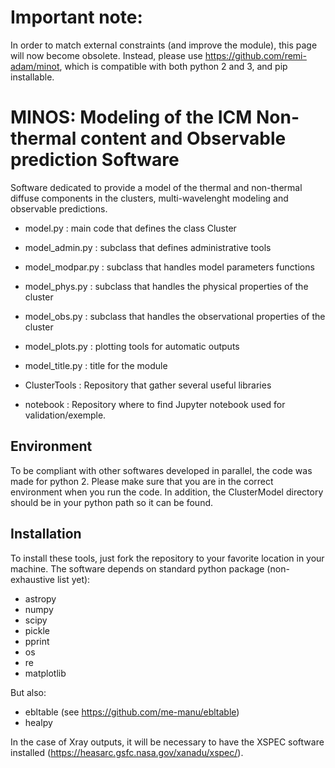 # Important note:
In order to match external constraints (and improve the module), this page will now become obsolete. Instead, please use https://github.com/remi-adam/minot, which is compatible with both python 2 and 3, and pip installable.


# MINOS: Modeling of the ICM Non-thermal content and Observable prediction Software
Software dedicated to provide a model of the thermal and non-thermal diffuse components in the clusters, multi-wavelenght modeling and observable predictions.
                                                            
- model.py : 
	main code that defines the class Cluster
    
- model_admin.py : 
        subclass that defines administrative tools
   
- model_modpar.py : 
        subclass that handles model parameters functions 
        
- model_phys.py : 
    subclass that handles the physical properties of the cluster
    
- model_obs.py : 
    subclass that handles the observational properties of the cluster
    
- model_plots.py : 
        plotting tools for automatic outputs

- model_title.py : 
	title for the module

- ClusterTools :
    Repository that gather several useful libraries

- notebook :
	Repository where to find Jupyter notebook used for validation/exemple. 

## Environment
To be compliant with other softwares developed in parallel, the code was made for python 2. Please make sure that you are in the correct environment when you run the code.
In addition, the ClusterModel directory should be in your python path so it can be found.

## Installation
To install these tools, just fork the repository to your favorite location in your machine.
The software depends on standard python package (non-exhaustive list yet):
- astropy
- numpy
- scipy
- pickle
- pprint
- os
- re
- matplotlib

But also:
- ebltable (see https://github.com/me-manu/ebltable)
- healpy

In the case of Xray outputs, it will be necessary to have the XSPEC software installed (https://heasarc.gsfc.nasa.gov/xanadu/xspec/).
